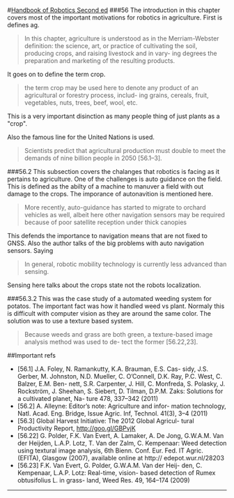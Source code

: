 #[Handbook of Robotics Second ed](http://www.springer.com/us/book/9783319325507)
###56
The introduction in this chapter covers most of the important motivations for robotics in agriculture. First is defines ag.
>In this chapter, agriculture is understood as in the Merriam-Webster definition:
the science, art, or practice of cultivating the soil, producing crops, and raising livestock and in vary- ing degrees the preparation and marketing of the resulting products.

It goes on to define the term crop.
>the term crop may be used here to denote any product of an agricultural or forestry process, includ- ing grains, cereals, fruit, vegetables, nuts, trees, beef, wool, etc.

This is a very important disinction as many people thing of just plants as a "crop".  

Also the famous line for the United Nations is used.
>Scientists predict that agricultural production must double to meet the demands of nine billion people in 2050 [56.1–3].

###56.2
This subsection covers the chalanges that robotics is facing as it pertains to agriculture. One of the challenges is auto guidance on the field. This is defined as the abilty of a machine to manuver a field with out damage to the crops. The imporance of autonavition is mentioned here.
>More recently, auto-guidance has started to migrate to orchard vehicles as well, albeit here other navigation sensors may be required because of poor satellite reception under thick canopies

This defends the importance to navigation means that are not fixed to GNSS. Also the author talks of the big problems with auto navigation sensors. Saying
>In general, robotic mobility technology is currently less advanced than sensing.

Sensing here talks about the crops state not the robots localization.

###56.3.2
This was the case study of a automated weeding system for potatos. The important fact was how it handled weed vs plant. Normaly this is difficult with computer vision as they are around the same color. The solution was to use a texture based system.
>Because weeds and grass are both green, a texture-based image analysis method was used to de- tect the former [56.22,23].


##Important refs
- [56.1] J.A. Foley, N. Ramankutty, K.A. Brauman, E.S. Cas- sidy, J.S. Gerber, M. Johnston, N.D. Mueller, C. O’Connell, D.K. Ray, P.C. West, C. Balzer, E.M. Ben- nett, S.R. Carpenter, J. Hill, C. Monfreda, S. Polasky, J. Rockström, J. Sheehan, S. Siebert, D. Tilman, D.P.M. Zaks: Solutions for a cultivated planet, Na- ture 478, 337–342 (2011)  
- [56.2] A. Alleyne: Editor’s note: Agriculture and infor- mation technology, Natl. Acad. Eng. Bridge, Issue Agric. Inf, Technol. 41(3), 3–4 (2011)  
- [56.3] Global Harvest Initiative: The 2012 Global Agricul- tural Productivity Report, http://goo.gl/GBPvjK
- [56.22] G. Polder, F.K. Van Evert, A. Lamaker, A. De Jong, G.W.A.M. Van der Heijden, L.A.P. Lotz, T. Van der Zalm, C. Kempenaar: Weed detection using textural image analysis, 6th Bienn. Conf. Eur. Fed. IT Agric. (EFITA), Glasgow (2007), available online at http:// edepot.wur.nl/28203
- [56.23] F.K. Van Evert, G. Polder, G.W.A.M. Van der Heij- den, C. Kempenaar, L.A.P. Lotz: Real-time, vision- based detection of Rumex obtusifolius L. in grass- land, Weed Res. 49, 164–174 (2009)

---

